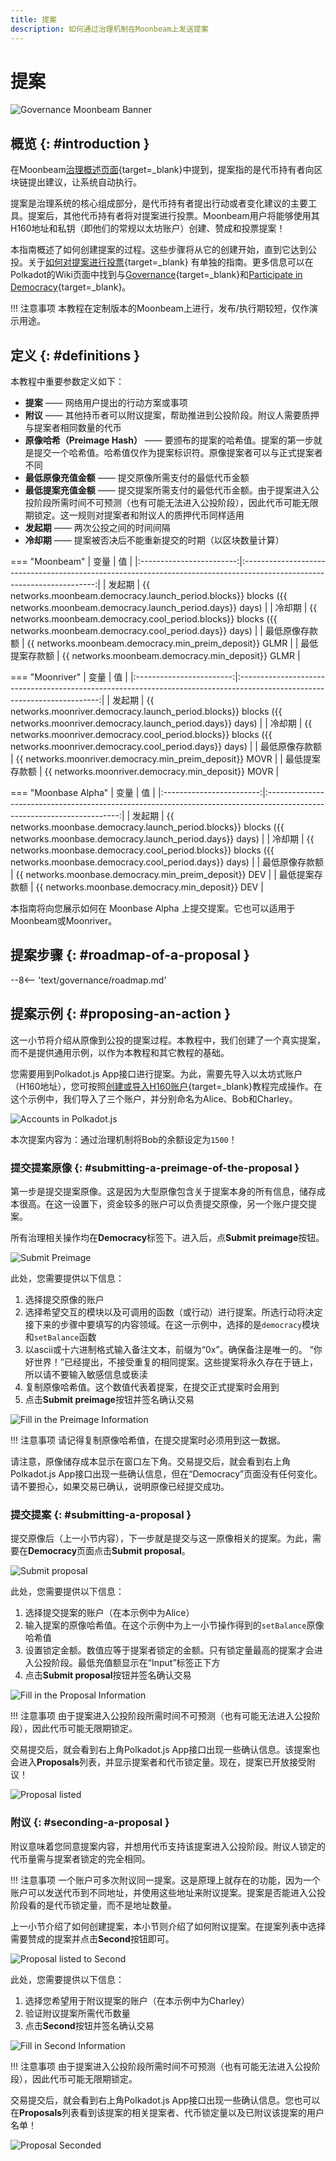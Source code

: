 ```yaml
---
title: 提案
description: 如何通过治理机制在Moonbeam上发送提案
---
```


# 提案

![Governance Moonbeam Banner](/images/tokens/governance/proposals/governance-proposal-banner.png)

## 概览 {: #introduction } 

在Moonbeam[治理概述页面](/learn/features/governance/#definitions){target=_blank}中提到，提案指的是代币持有者向区块链提出建议，让系统自动执行。

提案是治理系统的核心组成部分，是代币持有者提出行动或者变化建议的主要工具。提案后，其他代币持有者将对提案进行投票。Moonbeam用户将能够使用其H160地址和私钥（即他们的常规以太坊账户）创建、赞成和投票提案！

本指南概述了如何创建提案的过程。这些步骤将从它的创建开始，直到它达到公投。关于[如何对提案进行投票](/tokens/governance/voting/){target=_blank} 有单独的指南。更多信息可以在Polkadot的Wiki页面中找到与[Governance](https://wiki.polkadot.network/docs/learn-governance#council){target=_blank}和[Participate in Democracy](https://wiki.polkadot.network/docs/maintain-guides-democracy){target=_blank}。

!!! 注意事项
    本教程在定制版本的Moonbeam上进行，发布/执行期较短，仅作演示用途。

## 定义 {: #definitions } 

本教程中重要参数定义如下：

 - **提案** —— 网络用户提出的行动方案或事项
 - **附议** —— 其他持币者可以附议提案，帮助推进到公投阶段。附议人需要质押与提案者相同数量的代币
 - **原像哈希（Preimage Hash）** —— 要颁布的提案的哈希值。提案的第一步就是提交一个哈希值。哈希值仅作为提案标识符。原像提案者可以与正式提案者不同
 - **最低原像充值金额** —— 提交原像所需支付的最低代币金额
 - **最低提案充值金额** —— 提交提案所需支付的最低代币金额。由于提案进入公投阶段所需时间不可预测（也有可能无法进入公投阶段），因此代币可能无限期锁定。这一规则对提案者和附议人的质押代币同样适用
 - **发起期** —— 两次公投之间的时间间隔
 - **冷却期** —— 提案被否决后不能重新提交的时期（以区块数量计算）

=== "Moonbeam"
    |         变量         |                                                          值                                                          |
    |:------------------------:|:-----------------------------------------------------------------------------------------------------------------------:|
    |      发起期       | {{ networks.moonbeam.democracy.launch_period.blocks}} blocks ({{ networks.moonbeam.democracy.launch_period.days}} days) |
    |     冷却期      |   {{ networks.moonbeam.democracy.cool_period.blocks}} blocks ({{ networks.moonbeam.democracy.cool_period.days}} days)   |
    | 最低原像存款额 |                                 {{ networks.moonbeam.democracy.min_preim_deposit}} GLMR                                 |
    | 最低提案存款额 |                                    {{ networks.moonbeam.democracy.min_deposit}} GLMR                                    |

=== "Moonriver"
    |         变量         |                                                           值                                                           |
    |:------------------------:|:-------------------------------------------------------------------------------------------------------------------------:|
    |      发起期       | {{ networks.moonriver.democracy.launch_period.blocks}} blocks ({{ networks.moonriver.democracy.launch_period.days}} days) |
    |     冷却期      |   {{ networks.moonriver.democracy.cool_period.blocks}} blocks ({{ networks.moonriver.democracy.cool_period.days}} days)   |
    | 最低原像存款额 |                                 {{ networks.moonriver.democracy.min_preim_deposit}} MOVR                                  |
    | 最低提案存款额 |                                    {{ networks.moonriver.democracy.min_deposit}} MOVR                                     |

=== "Moonbase Alpha"
    |         变量         |                                                          值                                                          |
    |:------------------------:|:-----------------------------------------------------------------------------------------------------------------------:|
    |      发起期       | {{ networks.moonbase.democracy.launch_period.blocks}} blocks ({{ networks.moonbase.democracy.launch_period.days}} days) |
    |     冷却期      |   {{ networks.moonbase.democracy.cool_period.blocks}} blocks ({{ networks.moonbase.democracy.cool_period.days}} days)   |
    | 最低原像存款额 |                                 {{ networks.moonbase.democracy.min_preim_deposit}} DEV                                  |
    | 最低提案存款额 |                                    {{ networks.moonbase.democracy.min_deposit}} DEV                                     |

本指南将向您展示如何在 Moonbase Alpha 上提交提案。它也可以适用于Moonbeam或Moonriver。

## 提案步骤 {: #roadmap-of-a-proposal } 

--8<-- 'text/governance/roadmap.md'

## 提案示例 {: #proposing-an-action } 

这一小节将介绍从原像到公投的提案过程。本教程中，我们创建了一个真实提案，而不是提供通用示例，以作为本教程和其它教程的基础。

您需要用到Polkadot.js App接口进行提案。为此，需要先导入以太坊式账户（H160地址），您可按照[创建或导入H160账户](/integrations/wallets/polkadotjs/#creating-or-importing-an-h160-account){target=_blank}教程完成操作。在这个示例中，我们导入了三个账户，并分别命名为Alice、Bob和Charley。

![Accounts in Polkadot.js](/images/tokens/governance/proposals/proposals-1.png)

本次提案内容为：通过治理机制将Bob的余额设定为`1500`！

### 提交提案原像 {: #submitting-a-preimage-of-the-proposal } 

第一步是提交提案原像。这是因为大型原像包含关于提案本身的所有信息，储存成本很高。在这一设置下，资金较多的账户可以负责提交原像，另一个账户提交提案。

所有治理相关操作均在**Democracy**标签下。进入后，点**Submit preimage**按钮。

![Submit Preimage](/images/tokens/governance/proposals/proposals-2.png)

此处，您需要提供以下信息：

 1. 选择提交原像的账户
 2. 选择希望交互的模块以及可调用的函数（或行动）进行提案。所选行动将决定接下来的步骤中要填写的内容领域。在这一示例中，选择的是`democracy`模块和`setBalance`函数
 3. 以ascii或十六进制格式输入备注文本，前缀为“0x”。确保备注是唯一的。 “你好世界！”已经提出，不接受重复的相同提案。这些提案将永久存在于链上，所以请不要输入敏感信息或亵渎
 4. 复制原像哈希值。这个数值代表着提案，在提交正式提案时会用到
 5. 点击**Submit preimage**按钮并签名确认交易

![Fill in the Preimage Information](/images/tokens/governance/proposals/proposals-3.png)

!!! 注意事项
    请记得复制原像哈希值，在提交提案时必须用到这一数据。

请注意，原像储存成本显示在窗口左下角。交易提交后，就会看到右上角Polkadot.js App接口出现一些确认信息，但在“Democracy”页面没有任何变化。请不要担心，如果交易已确认，说明原像已经提交成功。

### 提交提案 {: #submitting-a-proposal } 

提交原像后（上一小节内容），下一步就是提交与这一原像相关的提案。为此，需要在**Democracy**页面点击**Submit proposal**。

![Submit proposal](/images/tokens/governance/proposals/proposals-4.png)

此处，您需要提供以下信息：

 1. 选择提交提案的账户（在本示例中为Alice）
 2. 输入提案的原像哈希值。在这个示例中为上一小节操作得到的`setBalance`原像哈希值
 3. 设置锁定金额。数值应等于提案者锁定的金额。只有锁定量最高的提案才会进入公投阶段。最低充值额显示在“Input”标签正下方
 4. 点击**Submit proposal**按钮并签名确认交易

![Fill in the Proposal Information](/images/tokens/governance/proposals/proposals-5.png)

!!! 注意事项
    由于提案进入公投阶段所需时间不可预测（也有可能无法进入公投阶段），因此代币可能无限期锁定。

交易提交后，就会看到右上角Polkadot.js App接口出现一些确认信息。该提案也会进入**Proposals**列表，并显示提案者和代币锁定量。现在，提案已开放接受附议！

![Proposal listed](/images/tokens/governance/proposals/proposals-6.png)

### 附议 {: #seconding-a-proposal }

附议意味着您同意提案内容，并想用代币支持该提案进入公投阶段。附议人锁定的代币量需与提案者锁定的完全相同。

!!! 注意事项
    一个账户可多次附议同一提案。这是原理上就存在的功能，因为一个账户可以发送代币到不同地址，并使用这些地址来附议提案。提案是否能进入公投阶段看的是代币锁定量，而不是地址数量。

上一小节介绍了如何创建提案，本小节则介绍了如何附议提案。在提案列表中选择需要赞成的提案并点击**Second**按钮即可。

![Proposal listed to Second](/images/tokens/governance/proposals/proposals-7.png)

此处，您需要提供以下信息：

 1. 选择您希望用于附议提案的账户（在本示例中为Charley）
 2. 验证附议提案所需代币数量
 3. 点击**Second**按钮并签名确认交易

![Fill in Second Information](/images/tokens/governance/proposals/proposals-8.png)

!!! 注意事项
    由于提案进入公投阶段所需时间不可预测（也有可能无法进入公投阶段），因此代币可能无限期锁定。

交易提交后，就会看到右上角Polkadot.js App接口出现一些确认信息。您也可以在**Proposals**列表看到该提案的相关提案者、代币锁定量以及已附议该提案的用户名单！

![Proposal Seconded](/images/tokens/governance/proposals/proposals-9.png)
